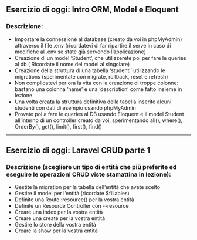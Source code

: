 <h2>Esercizio di oggi: <strong>Intro ORM, Model e Eloquent</strong></h2>
<h3>Descrizione:</h3>
<ul>
   <li>
      Impostare la connessione al database (creato da voi in phpMyAdmin) attraverso il file .env (ricordatevi di far ripartire il serve in caso di modifiche al .env se state già servendo l’applicazione)
   </li>
   <li>
      Creazione di un model ‘Student’, che utilizzerete poi per fare le queries al db ( Ricordate il nome del model al singolare)
   </li>
   <li>
      Creazione della struttura di una tabella ‘studenti’ utilizzando le migrations (sperimentate con migrate, rollback, reset e refresh)
   </li>
   <li>
      Non complicatevi per ora la vita con la creazione di troppe colonne: bastano una colonna ‘name’ e una ‘description’ come fatto insieme in lezione
   </li>
   <li>
      Una volta creata la struttura definitiva della tabella inserite alcuni studenti con dati di esempio usando phpMyAdmin
   </li>
   <li>
      Provate poi a fare le queries al DB usando Eloquent e il model Student all’interno di un controller creato da voi, sperimentando all(), where(), OrderBy(), get(), limit(), first(), find()
   </li>
</ul>

<hr>

<h2>Esercizio di oggi: <strong>Laravel CRUD parte 1</strong></h2>
<h3>Descrizione (scegliere un tipo di entità che più preferite ed eseguire le operazioni CRUD viste stamattina in lezione):</h3>
<ul>
   <li>
      Gestite la migration per la tabella dell’entità che avete scelto
   </li>
   <li>
      Gestire il model per l’entità (ricordate $fillables)
   </li>
   <li>
      Definite una Route::resource() per la vostra entità
   </li>
   <li>
      Definite un Resource Controller con --resource
   </li>
   <li>
      Creare una index per la vostra entità
   </li>
   <li>
      Creare una create per la vostra entità
   </li>
   <li>
      Gestire lo store della vostra entità
   </li>
   <li>
      Creare la show per la vostra entità
   </li>
</ul>